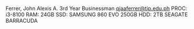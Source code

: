 Ferrer, John Alexis A.
3rd Year
Businessman
qjaaferrer@tip.edu.ph
PROC: i3-8100
RAM: 24GB
SSD: SAMSUNG 860 EVO 250GB
HDD: 2TB SEAGATE BARRACUDA 
